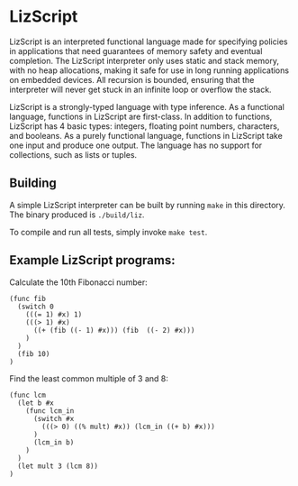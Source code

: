 # LizScript

LizScript is an interpreted functional language made for specifying policies in
applications that need guarantees of memory safety and eventual completion. The
LizScript interpreter only uses static and stack memory, with no heap
allocations, making it safe for use in long running applications on embedded
devices. All recursion is bounded, ensuring that the interpreter will never get
stuck in an infinite loop or overflow the stack.

LizScript is a strongly-typed language with type inference. As a functional
language, functions in LizScript are first-class. In addition to functions,
LizScript has 4 basic types: integers, floating point numbers, characters,
and booleans. As a purely functional language, functions in LizScript take
one input and produce one output. The language has no support for collections,
such as lists or tuples. 

## Building

A simple LizScript interpreter can be built by running `make` in this directory.
The binary produced is `./build/liz`. 

To compile and run all tests, simply invoke `make test`.

## Example LizScript programs:

Calculate the 10th Fibonacci number:
```
(func fib
  (switch 0
    (((= 1) #x) 1)
    (((> 1) #x)
      ((+ (fib ((- 1) #x))) (fib  ((- 2) #x)))
    )
  )
  (fib 10)
)
```

Find the least common multiple of 3 and 8:
```
(func lcm
  (let b #x
    (func lcm_in
      (switch #x
        (((> 0) ((% mult) #x)) (lcm_in ((+ b) #x)))
      )
      (lcm_in b)
    )
  )
  (let mult 3 (lcm 8))
)
```
